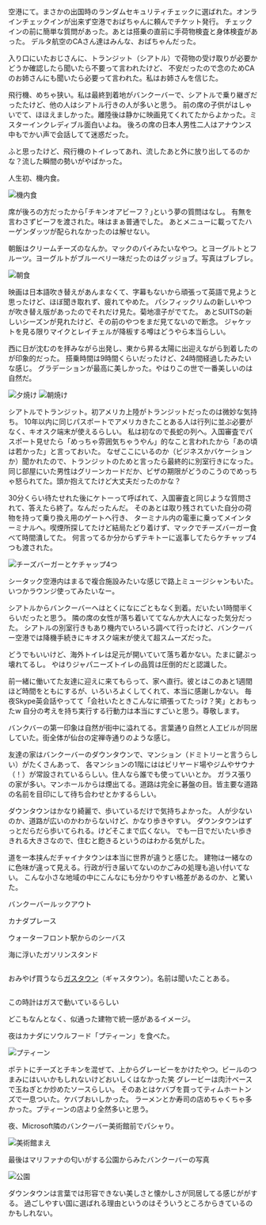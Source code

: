 空港にて。まさかの出国時のランダムセキュリティチェックに選ばれた。オンラインチェックインが出来ず空港でおばちゃんに頼んでチケット発行。
チェックインの前に簡単な質問があった。あとは搭乗の直前に手荷物検査と身体検査があった。
デルタ航空のCAさん達はみんな、おばちゃんだった。

入り口にいたおじさんに、トランジット（シアトル）で荷物の受け取りが必要かどうか確認したら聞いたら不要って言われたけど、
不安だったので念のためCAのお姉さんにも聞いたら必要って言われた。私はお姉さんを信じた。

飛行機、めちゃ狭い。私は最終到着地がバンクーバーで、シアトルで乗り継ぎだったたけど、他の人はシアトル行きの人が多いと思う。
前の席の子供がはしゃいでて、ほほえましかった。離陸後は静かに映画見てくれてたからよかった。ミスターインクレディブル面白いよね。
後ろの席の日本人男性二人はアナウンス中もでかい声で会話してて迷惑だった。

ふと思ったけど、飛行機のトイレってあれ、流したあと外に放り出してるのかな？流した瞬間の勢いがやばかった。

人生初、機内食。

<p class="max-w-full my-11 mx-auto mb-7"><img class="mx-auto align-top" src="/blog/images/5/1.jpg" alt="機内食"></p>

席が後ろの方だったから｢チキンオアビーフ？｣という夢の質問はなし。
有無を言わさずビーフを渡された。味はまぁ普通でした。
あとメニューに載ってたハーゲンダッツが配られなかったのは解せない。

朝飯はクリームチーズのなんか。マックのパイみたいなやつ。とヨーグルトとフルーツ。ヨーグルトがブルーベリー味だったのはグッジョブ。写真はブレブレ。

<p class="max-w-full my-11 mx-auto mb-7"><img class="mx-auto align-top" src="/blog/images/5/2.jpg" alt="朝食"></p>

映画は日本語吹き替えがあんまなくて、字幕もないから頑張って英語で見ようと思ったけど、ほぼ聞き取れず、疲れてやめた。
パシフィックリムの新しいやつが吹き替え版があったのでそれだけ見た。菊地凛子がでてた。
あとSUITSの新しいシーズンが見れたけど、その前のやつをまだ見てないので断念。
ジャケットを見る限りマイクとレイチェルが降板する噂はどうやら本当らしい。

西に日が沈むのを拝みながら出発し、東から昇る太陽に出迎えながら到着したのが印象的だった。
搭乗時間は9時間くらいだったけど、24時間経過したみたいな感じ。
グラデーションが最高に美しかった。やはりこの世で一番美しいのは自然だ。

<p class="flex justify-between items-start mb-4">
<img class="w-1/2" src="/blog/images/5/3.jpg" alt="夕焼け">
<img class="w-1/2" src="/blog/images/5/4.jpg" alt="朝焼け">
</p>

シアトルでトランジット。初アメリカ上陸がトランジットだったのは微妙な気持ち。
10年以内に同じパスポートでアメリカきたことある人は行列に並ぶ必要がなく、キオスク端末が使えるらしい。
私は初なので長蛇の列へ。入国審査でパスポート見せたら「めっちゃ雰囲気ちゃうやん」的なこと言われたから「あの頃は若かった」と言っておいた。
なぜここにいるのか（ビジネスかバケーションか）聞かれたので、トランジットのためと言ったら最終的に別室行きになった。
同じ部屋にいた男性はグリーンカードだか、ビザの期限がどうのこうのでめっちゃ怒られてた。頭か抱えてたけど大丈夫だったのかな？

30分くらい待たせれた後にケトーって呼ばれて、入国審査と同じような質問されて、答えたら終了。なんだったんだ。
そのあとは取り残されていた自分の荷物を持って乗り換え用のゲートへ行き、
ターミナル内の電車に乗ってメインターミナルへ。喫煙所探してたけど結局たどり着けず、マックでチーズバーガー食べて時間潰してた。
何言ってるか分からずテキトーに返事してたらケチャップ4つも渡された。

<p class="max-w-full my-11 mx-auto mb-7"><img class="mx-auto align-top" src="/blog/images/5/5.jpg" alt="チーズバーガーとケチャップ4つ"></p>

シータック空港内はまるで複合施設みたいな感じで路上ミュージシャンもいた。いつかラウンジ使ってみたいなー。


シアトルからバンクーバーへはとくになにごともなく到着。だいたい1時間半くらいだったと思う。
隣の席の女性が落ち着いててなんか大人になった気分だった。
シアトルの別室行きもあり機内でいろいろ調べて行ったけど、バンクーバー空港では降機手続きにキオスク端末が使えて超スムーズだった。


どうでもいいけど、海外トイレは足元が開いていて落ち着かない。たまに鍵ぶっ壊れてるし。
やはりジャパニーズトイレの品質は圧倒的だと認識した。


前一緒に働いてた友達に迎えに来てもらって、家へ直行。彼とはこのあと1週間ほど時間をともにするが、いろいろよくしてくれて、本当に感謝しかない。
毎夜Skype英会話やってて「会社いたときこんなに頑張ってたっけ？笑」とおもったw
自分の考えを持ち実行する行動力は本当にすごいと思う。尊敬します。


バンクバーの第一印象は自然が街中に溢れてる。言葉通り自然と人工ビルが同居していた。街全体が仙台の定禅寺通りのような感じ。

友達の家はバンクーバーのダウンタウンで、マンション（ドミトリーと言うらしい）がたくさんあって、
各マンションの1階にははビリヤード場やジムやサウナ（！）が常設されているらしい。住人なら誰でも使っていいとか。
ガラス張りの家が多い。マンホールからは煙出てる。道路は完全に碁盤の目。皆主要な道路の名前を目印にして待ち合わせとかするらしい。

ダウンタウンはかなり綺麗で、歩いているだけで気持ちよかった。
人が少ないのか、道路が広いのかわからないけど、かなり歩きやすい。
ダウンタウンはずっとだらだら歩いてられる。けどそこまで広くない。
でも一日でだいたい歩ききれる大きさなので、住むと飽きるというのはわかる気がした。


道を一本挟んだチャイナタウンは本当に世界が違うと感じた。
建物は一緒なのに色味が違って見える。行政が行き届いてないのかごみの処理も追い付いてない。
こんな小さな地域の中にこんなにも分かりやすい格差があるのか、と驚いた。

バンクーバールックアウト

カナダプレース

ウォーターフロント駅からのシーバス

海に浮いたガソリンスタンド


<p class="img vertical-img"><img class="mx-auto align-top" src="/blog/images/5/6.jpg" alt=""></p>

おみやげ買うなら[ガスタウン](https://www.google.com/maps/place/@49.2832653,-123.1101131,16z/data=!3m1!4b1!4m5!3m4!1s0x54867177614ef47b:0xd1fea64d6d378461!8m2!3d49.2828082!4d-123.1066875?authuser=0&hl=ja)（ギャスタウン）。名前は聞いたことある。

<p class="img vertical-img"><img class="mx-auto align-top" src="/blog/images/5/7.jpg" alt=""></p>

この時計はガスで動いているらしい

どこもなんとなく、似通った建物で統一感があるイメージ。

夜はカナダにソウルフード「プティーン」を食べた。

<p class="max-w-full my-11 mx-auto mb-7"><img class="mx-auto align-top" src="/blog/images/5/8.jpg" alt="プティーン"></p>

ポテトにチーズとチキンを混ぜて、上からグレービーをかけたやつ。ビールのつまみにはいいかもしれないけどおいしくはなかった笑
グレービーは肉汁ベースで玉ねぎとか炒めたソースらしい。
そのあとはケバブを買ってティムホートンズで一息ついた。ケバブおいしかった。
ラーメンとか寿司の店めちゃくちゃ多かった。プティーンの店より全然多いと思う。

夜、Microsoft隣のバンクーバー美術館前でパシャり。

<p class="max-w-full my-11 mx-auto mb-7"><img class="mx-auto align-top" src="/blog/images/5/9.jpg" alt="美術館まえ"></p>

最後はマリファナの匂いがする公園からみたバンクーバーの写真

<p class="max-w-full my-11 mx-auto mb-7"><img class="mx-auto align-top" src="/blog/images/5/10.jpg" alt="公園"></p>

ダウンタウンは言葉では形容できない美しさと懐かしさが同居してる感じががする。
過ごしやすい国に選ばれる理由というのはそういうところからきているのかもしれない。
